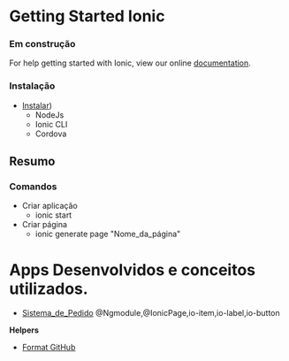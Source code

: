 # Getting Started Ionic

### Em construção

For help getting started with Ionic, view our online [documentation](https://ionicframework.com/docs).

### Instalação

- [Instalar](https://ionicframework.com/docs/intro/installation))
  - NodeJs
  - Ionic CLI
  - Cordova

## Resumo

### Comandos

- Criar aplicação
  - ionic start
- Criar página
  - ionic generate page "Nome_da_página"

# Apps Desenvolvidos e conceitos utilizados.

- [Sistema_de_Pedido](<(https://github.com/thomaserick/ionic_studies/tree/CursoSpringIonic):>) @Ngmodule,@IonicPage,io-item,io-label,io-button

**Helpers**

- [Format GitHub](https://help.github.com/en/articles/basic-writing-and-formatting-syntax)
